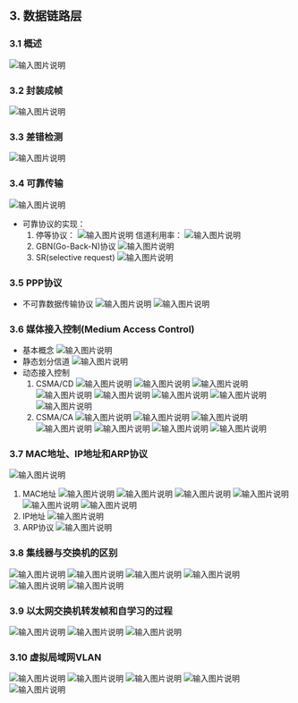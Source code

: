 ## 3. 数据链路层
### 3.1 概述
![输入图片说明](/imgs/2023-11-15/oMSsL21crVcCx9rb.png)
### 3.2 封装成帧
![输入图片说明](/imgs/2023-11-15/gHu6UOxUG2URy2Vv.png)
### 3.3 差错检测
![输入图片说明](/imgs/2023-11-16/FwgOgvEKxaROZF6M.png)
### 3.4 可靠传输
![输入图片说明](/imgs/2023-11-16/XLLcxJGM5kbt4HCc.png)
- 可靠协议的实现：
	1. 停等协议：
	![输入图片说明](/imgs/2023-11-16/4MN7qZJqYN0H6qwF.png)
	信道利用率：
	![输入图片说明](/imgs/2023-11-16/RObCHVEdzxuHDJrO.png)
	2. GBN(Go-Back-N)协议
	![输入图片说明](/imgs/2023-11-16/CGjO8AGVcdyazKbr.png)
	3. SR(selective request)
![输入图片说明](/imgs/2023-11-16/XKBTpAYSIVIkeOsV.png)
### 3.5 PPP协议
- 不可靠数据传输协议
![输入图片说明](/imgs/2023-11-16/FAPLLEDDbYWcNV52.png)
![输入图片说明](/imgs/2023-11-16/kaQuJPwldZpv5BNC.png)
### 3.6 媒体接入控制(Medium Access Control)
- 基本概念
![输入图片说明](/imgs/2023-11-16/M6Tef3rgeBXmO9L2.png)
- 静态划分信道
![输入图片说明](/imgs/2023-11-16/rhY1wR0uFpHAcwNO.png)
- 动态接入控制
	1. CSMA/CD
	![输入图片说明](/imgs/2023-11-20/9p3hKhi4XX2MJQfB.png)
	![输入图片说明](/imgs/2023-11-20/bFLqF2rkg37P466F.png)
	![输入图片说明](/imgs/2023-11-20/kRHNrauzONfMUphh.png)
	![输入图片说明](/imgs/2023-11-20/9HbNgZ9rXYd6HkvZ.png)
	![输入图片说明](/imgs/2023-11-20/yBc8hZJ3GIrqqGtp.png)
	![输入图片说明](/imgs/2023-11-20/zxphhBZAYg3b09I4.png)
	![输入图片说明](/imgs/2023-11-20/nILiMVkZmTiu9Jr2.png)
	![输入图片说明](/imgs/2023-11-20/hF1NT3dtL4u7nNSD.png)
	2. CSMA/CA
	![输入图片说明](/imgs/2023-11-20/NFPDZ9HACQ4ZNAGw.png)
	![输入图片说明](/imgs/2023-11-20/MiO9T3AjsMzZ07DG.png)
	![输入图片说明](/imgs/2023-11-20/Dws8iQYf5PZR2OyQ.png)
	![输入图片说明](/imgs/2023-11-20/Bqh35bVpuusiDGy5.png)
	![输入图片说明](/imgs/2023-11-20/iswBRGaAaAXZnpk3.png)
	![输入图片说明](/imgs/2023-11-20/h7gS4KRM9G5cWEUE.png)
	![输入图片说明](/imgs/2023-11-20/751eWHbk0Lo0izi8.png)
### 3.7 MAC地址、IP地址和ARP协议
![输入图片说明](/imgs/2023-11-20/Oif1nmr1WMWwT9U1.png)
1. MAC地址
![输入图片说明](/imgs/2023-11-20/mNmTLr8L4ini5sZV.png)
![输入图片说明](/imgs/2023-11-20/IWgpBLo0u7AClFLS.png)
![输入图片说明](/imgs/2023-11-20/GNuKYUg8FF7eLTmE.png)
![输入图片说明](/imgs/2023-11-20/Hqw1Z8lmFnmk4Clj.png)
![输入图片说明](/imgs/2023-11-20/QVp1aSp8HlcYeoLv.png)
![输入图片说明](/imgs/2023-11-20/CVYEFOdBkKF0bgBI.png)
2. IP地址
![输入图片说明](/imgs/2023-11-20/XFsMv6OrNkC9jcCQ.png)
3. ARP协议
![输入图片说明](/imgs/2023-11-20/L5TamXnviJEQVxUq.png)
### 3.8 集线器与交换机的区别
![输入图片说明](/imgs/2023-11-20/NTvM2QwjNFg6aeSO.png)
![输入图片说明](/imgs/2023-11-20/ZPeEkEJTIUNNefjJ.png)
![输入图片说明](/imgs/2023-11-20/psyNf7YzaGVHtIA0.png)
![输入图片说明](/imgs/2023-11-20/RYUYOMxFrorcv6x5.png)
![输入图片说明](/imgs/2023-11-20/fTqrSnEcNZjznn8g.png)
![输入图片说明](/imgs/2023-11-20/a2SX7TH2OiNhzuo4.png)
### 3.9 以太网交换机转发帧和自学习的过程
![输入图片说明](/imgs/2023-11-20/0EUWrYAUXWGZflbh.png)
![输入图片说明](/imgs/2023-11-20/RAqCWOn1EUs73AA4.png)
![输入图片说明](/imgs/2023-11-20/hJ3KfVyHfvztJOYM.png)
### 3.10 虚拟局域网VLAN
![输入图片说明](/imgs/2023-11-20/MDxL2FRFvmCdSCxD.png)
![输入图片说明](/imgs/2023-11-20/c1RL8eTaz8FCtocc.png)
![输入图片说明](/imgs/2023-11-20/LOYiiRxhrRsrnHEF.png)
![输入图片说明](/imgs/2023-11-20/gowBydhiZ04qEwPs.png)
![输入图片说明](/imgs/2023-11-20/1fhxanN6aFDHeFMd.png)
<!--stackedit_data:
eyJoaXN0b3J5IjpbLTc2Njk0NTg0OV19
-->